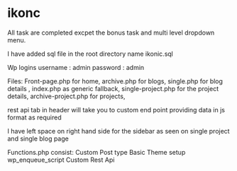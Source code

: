 # ikonc
All task are completed excpet the bonus task and multi level dropdown menu.

I have added sql file in the root directory name ikonic.sql

Wp logins
username : admin
password : admin

Files:
Front-page.php for home,
archive.php for blogs,
single.php for blog details ,
index.php as generic fallback,
single-project.php for the project details,
archive-project.php for projects,

rest api tab in header will take you to custom end point providing data in js format as required

I have left space on right hand side for the sidebar as seen on single project and single blog page

Functions.php consist: 
Custom Post type
Basic Theme setup
wp_enqueue_script
Custom Rest Api